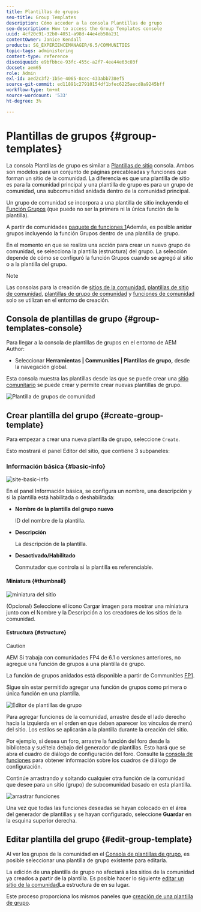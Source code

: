 ```yaml
---
title: Plantillas de grupos
seo-title: Group Templates
description: Cómo acceder a la consola Plantillas de grupo
seo-description: How to access the Group Templates console
uuid: 4cf20c91-32b0-4051-a98d-44e4eb50a231
contentOwner: Janice Kendall
products: SG_EXPERIENCEMANAGER/6.5/COMMUNITIES
topic-tags: administering
content-type: reference
discoiquuid: e9bfbbce-93fc-455c-a2f7-4ee44e63c03f
docset: aem65
role: Admin
exl-id: aed2c3f2-1b5e-4065-8cec-433abb738ef5
source-git-commit: ed11891c27910154df1bfec6225aecd8a9245bff
workflow-type: tm+mt
source-wordcount: '533'
ht-degree: 3%

---
```


# Plantillas de grupos {#group-templates}

La consola Plantillas de grupo es similar a [Plantillas de sitio](/help/communities/sites.md) consola. Ambos son modelos para un conjunto de páginas precableadas y funciones que forman un sitio de la comunidad. La diferencia es que una plantilla de sitio es para la comunidad principal y una plantilla de grupo es para un grupo de comunidad, una subcomunidad anidada dentro de la comunidad principal.

Un grupo de comunidad se incorpora a una plantilla de sitio incluyendo el [Función Grupos](/help/communities/functions.md#groups-function) (que puede no ser la primera ni la única función de la plantilla).

A partir de comunidades [paquete de funciones 1](/help/communities/deploy-communities.md#latestfeaturepack)Además, es posible anidar grupos incluyendo la función Grupos dentro de una plantilla de grupo.

En el momento en que se realiza una acción para crear un nuevo grupo de comunidad, se selecciona la plantilla (estructura) del grupo. La selección depende de cómo se configuró la función Grupos cuando se agregó al sitio o a la plantilla del grupo.

>[!NOTE]
>
>Las consolas para la creación de [sitios de la comunidad](/help/communities/sites-console.md), [plantillas de sitio de comunidad](/help/communities/sites.md), [plantillas de grupo de comunidad](/help/communities/tools-groups.md) y [funciones de comunidad](/help/communities/functions.md) solo se utilizan en el entorno de creación.

## Consola de plantillas de grupo {#group-templates-console}

Para llegar a la consola de plantillas de grupos en el entorno de AEM Author:

* Seleccionar **Herramientas | Communities | Plantillas de grupo,** desde la navegación global.

Esta consola muestra las plantillas desde las que se puede crear una [sitio comunitario](/help/communities/sites-console.md) se puede crear y permite crear nuevas plantillas de grupo.

![Plantilla de grupos de comunidad](assets/groups-template.png)

## Crear plantilla del grupo {#create-group-template}

Para empezar a crear una nueva plantilla de grupo, seleccione `Create`.

Esto mostrará el panel Editor del sitio, que contiene 3 subpaneles:

### Información básica {#basic-info}

![site-basic-info](assets/site-basic-info.png)

En el panel Información básica, se configura un nombre, una descripción y si la plantilla está habilitada o deshabilitada:

* **Nombre de la plantilla del grupo nuevo**

   ID del nombre de la plantilla.

* **Descripción**

   La descripción de la plantilla.

* **Desactivado/Habilitado**

   Conmutador que controla si la plantilla es referenciable.

#### Miniatura    {#thumbnail}

![miniatura del sitio](assets/site-thumbnail.png)

(Opcional) Seleccione el icono Cargar imagen para mostrar una miniatura junto con el Nombre y la Descripción a los creadores de los sitios de la comunidad.

#### Estructura {#structure}

>[!CAUTION]
>
>AEM Si trabaja con comunidades FP4 de 6.1 o versiones anteriores, no agregue una función de grupos a una plantilla de grupo.
>
>La función de grupos anidados está disponible a partir de Communities [FP1](/help/communities/communities.md#latestfeaturepack).
>
>Sigue sin estar permitido agregar una función de grupos como primera o única función en una plantilla.

![Editor de plantillas de grupo](assets/template-editor.png)

Para agregar funciones de la comunidad, arrastre desde el lado derecho hacia la izquierda en el orden en que deben aparecer los vínculos de menú del sitio. Los estilos se aplicarán a la plantilla durante la creación del sitio.

Por ejemplo, si desea un foro, arrastre la función del foro desde la biblioteca y suéltela debajo del generador de plantillas. Esto hará que se abra el cuadro de diálogo de configuración del foro. Consulte la [consola de funciones](/help/communities/functions.md) para obtener información sobre los cuadros de diálogo de configuración.

Continúe arrastrando y soltando cualquier otra función de la comunidad que desee para un sitio (grupo) de subcomunidad basado en esta plantilla.

![arrastrar funciones](assets/dragfunctions.png)

Una vez que todas las funciones deseadas se hayan colocado en el área del generador de plantillas y se hayan configurado, seleccione **Guardar** en la esquina superior derecha.

## Editar plantilla del grupo {#edit-group-template}

Al ver los grupos de la comunidad en el [Consola de plantillas de grupo](#group-templates-console), es posible seleccionar una plantilla de grupo existente para editarla.

La edición de una plantilla de grupo no afectará a los sitios de la comunidad ya creados a partir de la plantilla. Es posible hacer lo siguiente [editar un sitio de la comunidad](/help/communities/sites-console.md#modify-structure)La estructura de en su lugar.

Este proceso proporciona los mismos paneles que [creación de una plantilla de grupo](#create-group-template).
